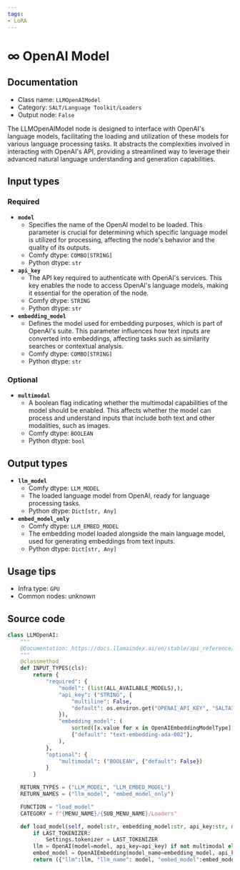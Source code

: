 ```yaml
---
tags:
- LoRA
---
```


# ∞ OpenAI Model
## Documentation
- Class name: `LLMOpenAIModel`
- Category: `SALT/Language Toolkit/Loaders`
- Output node: `False`

The LLMOpenAIModel node is designed to interface with OpenAI's language models, facilitating the loading and utilization of these models for various language processing tasks. It abstracts the complexities involved in interacting with OpenAI's API, providing a streamlined way to leverage their advanced natural language understanding and generation capabilities.
## Input types
### Required
- **`model`**
    - Specifies the name of the OpenAI model to be loaded. This parameter is crucial for determining which specific language model is utilized for processing, affecting the node's behavior and the quality of its outputs.
    - Comfy dtype: `COMBO[STRING]`
    - Python dtype: `str`
- **`api_key`**
    - The API key required to authenticate with OpenAI's services. This key enables the node to access OpenAI's language models, making it essential for the operation of the node.
    - Comfy dtype: `STRING`
    - Python dtype: `str`
- **`embedding_model`**
    - Defines the model used for embedding purposes, which is part of OpenAI's suite. This parameter influences how text inputs are converted into embeddings, affecting tasks such as similarity searches or contextual analysis.
    - Comfy dtype: `COMBO[STRING]`
    - Python dtype: `str`
### Optional
- **`multimodal`**
    - A boolean flag indicating whether the multimodal capabilities of the model should be enabled. This affects whether the model can process and understand inputs that include both text and other modalities, such as images.
    - Comfy dtype: `BOOLEAN`
    - Python dtype: `bool`
## Output types
- **`llm_model`**
    - Comfy dtype: `LLM_MODEL`
    - The loaded language model from OpenAI, ready for language processing tasks.
    - Python dtype: `Dict[str, Any]`
- **`embed_model_only`**
    - Comfy dtype: `LLM_EMBED_MODEL`
    - The embedding model loaded alongside the main language model, used for generating embeddings from text inputs.
    - Python dtype: `Dict[str, Any]`
## Usage tips
- Infra type: `GPU`
- Common nodes: unknown


## Source code
```python
class LLMOpenAI:
    """
    @Documentation: https://docs.llamaindex.ai/en/stable/api_reference/llms/openai/
    """
    @classmethod
    def INPUT_TYPES(cls):
        return {
            "required": {
                "model": (list(ALL_AVAILABLE_MODELS),),
                "api_key": ("STRING", {
                    "multiline": False, 
                    "default": os.environ.get("OPENAI_API_KEY", "SALTAI_OPENAI_KEY")
                }),
                "embedding_model": (
                    sorted([x.value for x in OpenAIEmbeddingModelType]),
                    {"default": "text-embedding-ada-002"},
                ),
            },
            "optional": {
                "multimodal": ("BOOLEAN", {"default": False})
            }
        }

    RETURN_TYPES = ("LLM_MODEL", "LLM_EMBED_MODEL")
    RETURN_NAMES = ("llm_model", "embed_model_only")

    FUNCTION = "load_model"
    CATEGORY = f"{MENU_NAME}/{SUB_MENU_NAME}/Loaders"

    def load_model(self, model:str, embedding_model:str, api_key:str, multimodal:bool = False) -> Dict[str, Any]:
        if LAST_TOKENIZER:
            Settings.tokenizer = LAST_TOKENIZER
        llm = OpenAI(model=model, api_key=api_key) if not multimodal else OpenAIMultiModal(model=model, api_key=api_key)
        embed_model = OpenAIEmbedding(model_name=embedding_model, api_key=api_key,)
        return ({"llm":llm, "llm_name": model, "embed_model":embed_model, "embed_name": embedding_model}, {"embed_model": embed_model, "embed_name": embedding_model})

```
